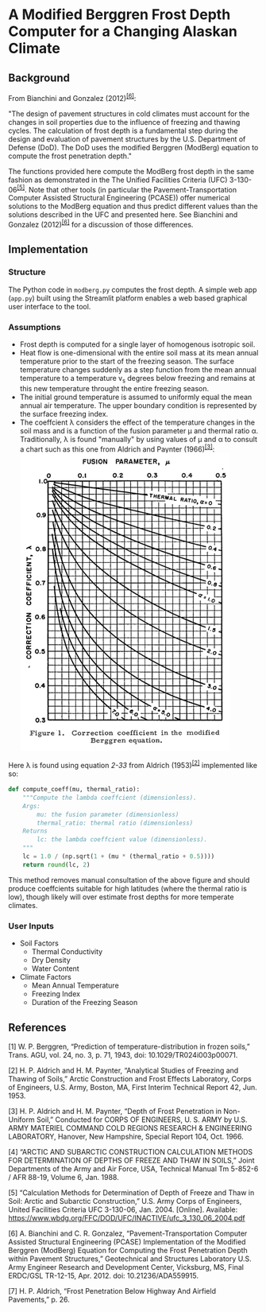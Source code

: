 # A Modified Berggren Frost Depth Computer for a Changing Alaskan Climate

## Background
From Bianchini and Gonzalez (2012)<sup>[[6]](#6)</sup>:

"The design of pavement structures in cold climates must account for the changes in soil properties due to the influence of freezing and thawing cycles. The calculation of frost depth is a fundamental step during the design and evaluation of pavement structures by the U.S. Department of Defense (DoD). The DoD uses the modified Berggren (ModBerg) equation to compute the frost penetration depth."

The functions provided here compute the ModBerg frost depth in the same fashion as demonstrated in the The Unified Facilities Criteria (UFC) 3-130-06<sup>[[5]](#5)</sup>. Note that other tools (in particular the Pavement-Transportation Computer Assisted Structural Engineering (PCASE)) offer numerical solutions to the ModBerg equation and thus predict different values than the solutions described in the UFC and presented here. See Bianchini and Gonzalez (2012)<sup>[[6]](#6)</sup> for a discussion of those differences.

## Implementation
### Structure
The Python code in `modberg.py` computes the frost depth. A simple web app (`app.py`) built using the Streamlit platform enables a web based graphical user interface to the tool.

### Assumptions
 - Frost depth is computed for a single layer of homogenous isotropic soil.
 - Heat flow is one-dimensional with the entire soil mass at its mean annual temperature prior to the start of the freezing season. The surface temperature changes suddenly as a step function from the mean annual temperature to a temperature v<sub>s</sub> degrees below freezing and remains at this new temperature throught the entire freezing season.
 - The initial ground temperature is assumed to uniformly equal the mean annual air temperature. The upper boundary condition is represented by the surface freezing index.
 - The coeffcient λ considers the effect of the temperature changes in the soil mass and is a function of the fusion parameter μ and thermal ratio α. Traditionally, λ is found "manually" by using values of μ and α to consult a chart such as this one from Aldrich and Paynter (1966)<sup>[[3]](#3)</sup>: <img src="static/correction_coeff.png" height="600">

Here λ is found using equation *2-33* from Aldrich (1953)<sup>[[2]](#2)</sup> implemented like so:

```python
def compute_coeff(mu, thermal_ratio):
    """Compute the lambda coeffcient (dimensionless).
    Args:
        mu: the fusion parameter (dimensionless)
        thermal_ratio: thermal ratio (dimensionless)
    Returns
        lc: the lambda coeffcient value (dimensionless).
    """
    lc = 1.0 / (np.sqrt(1 + (mu * (thermal_ratio + 0.5))))
    return round(lc, 2)
```

This method removes manual consultation of the above figure and should produce coeffcients suitable for high latitudes (where the thermal ratio is low), though likely will over estimate frost depths for more temperate climates.

### User Inputs
 - Soil Factors
     + Thermal Conductivity
     + Dry Density
     + Water Content
 - Climate Factors
     + Mean Annual Temperature
     + Freezing Index
     + Duration of the Freezing Season

## References
 
<a id="1">[1]</a> W. P. Berggren, “Prediction of temperature-distribution in frozen soils,” Trans. AGU, vol. 24, no. 3, p. 71, 1943, doi: 10.1029/TR024i003p00071.

<a id="2">[2]</a> H. P. Aldrich and H. M. Paynter, “Analytical Studies of Freezing and Thawing of Soils,” Arctic Construction and Frost Effects Laboratory, Corps of Engineers, U.S. Army, Boston, MA, First Interim Technical Report 42, Jun. 1953.

<a id="3">[3]</a> H. P. Aldrich and H. M. Paynter, “Depth of Frost Penetration in Non-Uniform Soil,” Conducted for CORPS OF ENGINEERS, U. S. ARMY by U.S. ARMY MATERIEL COMMAND COLD REGIONS RESEARCH & ENGINEERING LABORATORY, Hanover, New Hampshire, Special Report 104, Oct. 1966.

<a id="4">[4]</a> “ARCTIC AND SUBARCTIC CONSTRUCTION CALCULATION METHODS FOR DETERMINATION OF DEPTHS OF FREEZE AND THAW IN SOILS,” Joint Departments of the Army and Air Force, USA, Technical Manual Tm 5-852-6 / AFR 88-19, Volume 6, Jan. 1988.

<a id="5">[5]</a> “Calculation Methods for Determination of Depth of Freeze and Thaw in Soil: Arctic and Subarctic Construction,” U.S. Army Corps of Engineers, United Facilities Criteria UFC 3-130-06, Jan. 2004. [Online]. Available: https://www.wbdg.org/FFC/DOD/UFC/INACTIVE/ufc_3_130_06_2004.pdf

<a id="6">[6]</a> A. Bianchini and C. R. Gonzalez, “Pavement-Transportation Computer Assisted Structural Engineering (PCASE) Implementation of the Modified Berggren (ModBerg) Equation for Computing the Frost Penetration Depth within Pavement Structures,” Geotechnical and Structures Laboratory U.S. Army Engineer Research and Development Center, Vicksburg, MS, Final ERDC/GSL TR-12-15, Apr. 2012. doi: 10.21236/ADA559915.

<a id="7">[7]</a> H. P. Aldrich, “Frost Penetration Below Highway And Airfield Pavements,” p. 26.
